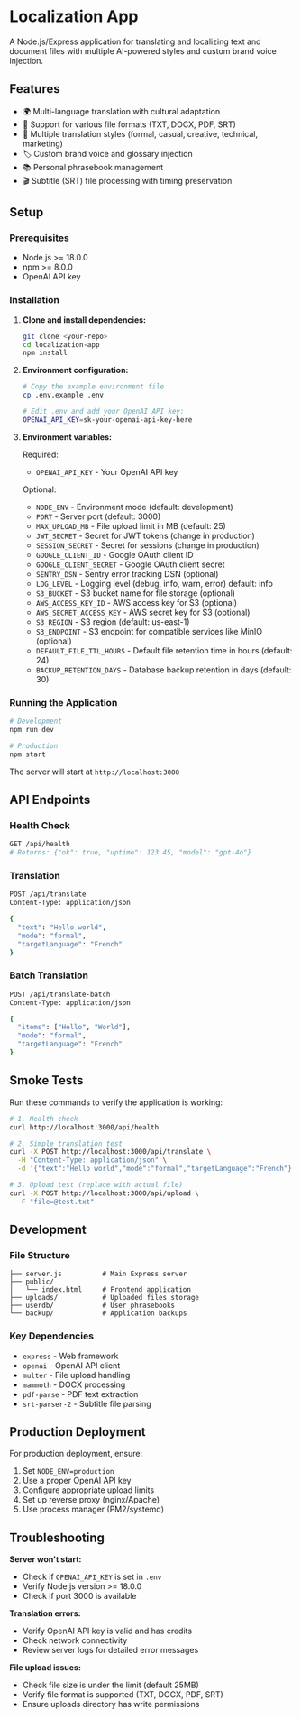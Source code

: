 # Localization App

A Node.js/Express application for translating and localizing text and document files with multiple AI-powered styles and custom brand voice injection.

## Features

- 🌍 Multi-language translation with cultural adaptation
- 📄 Support for various file formats (TXT, DOCX, PDF, SRT)
- 🎨 Multiple translation styles (formal, casual, creative, technical, marketing)
- 🏷️ Custom brand voice and glossary injection
- 📚 Personal phrasebook management
- 🎬 Subtitle (SRT) file processing with timing preservation

## Setup

### Prerequisites

- Node.js >= 18.0.0
- npm >= 8.0.0
- OpenAI API key

### Installation

1. **Clone and install dependencies:**
   ```bash
   git clone <your-repo>
   cd localization-app
   npm install
   ```

2. **Environment configuration:**
   ```bash
   # Copy the example environment file
   cp .env.example .env
   
   # Edit .env and add your OpenAI API key:
   OPENAI_API_KEY=sk-your-openai-api-key-here
   ```

3. **Environment variables:**
   
   Required:
   - `OPENAI_API_KEY` - Your OpenAI API key

   Optional:
   - `NODE_ENV` - Environment mode (default: development)
   - `PORT` - Server port (default: 3000)
   - `MAX_UPLOAD_MB` - File upload limit in MB (default: 25)
   - `JWT_SECRET` - Secret for JWT tokens (change in production)
   - `SESSION_SECRET` - Secret for sessions (change in production)
   - `GOOGLE_CLIENT_ID` - Google OAuth client ID
   - `GOOGLE_CLIENT_SECRET` - Google OAuth client secret
   - `SENTRY_DSN` - Sentry error tracking DSN (optional)
   - `LOG_LEVEL` - Logging level (debug, info, warn, error) default: info
   - `S3_BUCKET` - S3 bucket name for file storage (optional)
   - `AWS_ACCESS_KEY_ID` - AWS access key for S3 (optional)
   - `AWS_SECRET_ACCESS_KEY` - AWS secret key for S3 (optional)
   - `S3_REGION` - S3 region (default: us-east-1)
   - `S3_ENDPOINT` - S3 endpoint for compatible services like MinIO (optional)
   - `DEFAULT_FILE_TTL_HOURS` - Default file retention time in hours (default: 24)
   - `BACKUP_RETENTION_DAYS` - Database backup retention in days (default: 30)

### Running the Application

```bash
# Development
npm run dev

# Production
npm start
```

The server will start at `http://localhost:3000`

## API Endpoints

### Health Check
```bash
GET /api/health
# Returns: {"ok": true, "uptime": 123.45, "model": "gpt-4o"}
```

### Translation
```bash
POST /api/translate
Content-Type: application/json

{
  "text": "Hello world",
  "mode": "formal",
  "targetLanguage": "French"
}
```

### Batch Translation
```bash
POST /api/translate-batch
Content-Type: application/json

{
  "items": ["Hello", "World"],
  "mode": "formal", 
  "targetLanguage": "French"
}
```

## Smoke Tests

Run these commands to verify the application is working:

```bash
# 1. Health check
curl http://localhost:3000/api/health

# 2. Simple translation test
curl -X POST http://localhost:3000/api/translate \
  -H "Content-Type: application/json" \
  -d '{"text":"Hello world","mode":"formal","targetLanguage":"French"}'

# 3. Upload test (replace with actual file)
curl -X POST http://localhost:3000/api/upload \
  -F "file=@test.txt"
```

## Development

### File Structure
```
├── server.js          # Main Express server
├── public/
│   └── index.html     # Frontend application
├── uploads/           # Uploaded files storage
├── userdb/            # User phrasebooks
└── backup/            # Application backups
```

### Key Dependencies
- `express` - Web framework
- `openai` - OpenAI API client
- `multer` - File upload handling
- `mammoth` - DOCX processing
- `pdf-parse` - PDF text extraction
- `srt-parser-2` - Subtitle file parsing

## Production Deployment

For production deployment, ensure:
1. Set `NODE_ENV=production`
2. Use a proper OpenAI API key
3. Configure appropriate upload limits
4. Set up reverse proxy (nginx/Apache)
5. Use process manager (PM2/systemd)

## Troubleshooting

**Server won't start:**
- Check if `OPENAI_API_KEY` is set in `.env`
- Verify Node.js version >= 18.0.0
- Check if port 3000 is available

**Translation errors:**
- Verify OpenAI API key is valid and has credits
- Check network connectivity
- Review server logs for detailed error messages

**File upload issues:**
- Check file size is under the limit (default 25MB)
- Verify file format is supported (TXT, DOCX, PDF, SRT)
- Ensure uploads directory has write permissions
